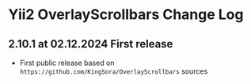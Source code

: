 Yii2 OverlayScrollbars Change Log
===================

2.10.1 at 02.12.2024 First release
------------------------

- First public release based on `https://github.com/KingSora/OverlayScrollbars` sources
